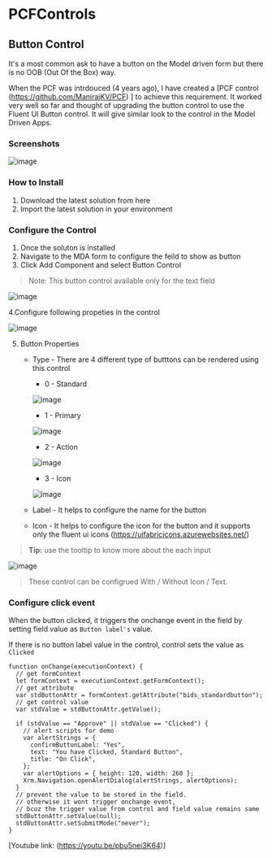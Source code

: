 # PCFControls
## Button Control
It's a most common ask to have a button on the Model driven form but there is no OOB (Out Of the Box) way. 

When the PCF was intrdouced (4 years ago), I have created a [PCF control (https://github.com/ManirajKV/PCF) ] to achieve this requirement. It worked very well so far and thought of upgrading the button control to use the Fluent UI Button control. It will give similar look to the control in the Model Driven Apps.

### Screenshots

![image](https://user-images.githubusercontent.com/125174051/219683712-dee87633-06bc-437b-8c9a-78bc3a75f6e7.png)

### How to Install
1. Download the latest solution from here
2. Import the latest solution in your environment

### Configure the Control
1. Once the soluton is installed
2. Navigate to the MDA form to configure the feild to show as button   
4. Click Add Component and select Button Control

>Note: This button control available only for the text field

 ![image](https://user-images.githubusercontent.com/125174051/219654458-a075180f-98d7-400f-bf7e-af98f6f44235.png)
 
 4.Configure following propeties in the control
 
 ![image](https://user-images.githubusercontent.com/125174051/219674041-5b949107-21d2-4198-bd64-61bc7887c96b.png)
   
 5. Button Properties
    - Type - There are 4 different type of butttons can be rendered using this control
      - 0 - Standard
      
      ![image](https://user-images.githubusercontent.com/125174051/219667477-c78b2d05-9f37-4b47-88af-c4b14ad5cc2a.png)

      - 1 - Primary
      
      ![image](https://user-images.githubusercontent.com/125174051/219668265-a23ae8d3-91ce-4888-b84e-28944c10bcae.png)
     
      - 2 - Action
      
      ![image](https://user-images.githubusercontent.com/125174051/219668496-ae85ea52-b5f2-4998-9a29-dbd59a9279d4.png)
      
      - 3 - Icon
       
       ![image](https://user-images.githubusercontent.com/125174051/219668862-34590407-7cf5-407d-b64a-76ef017553d4.png)


    - Label - It helps to configure the name for the button
    - Icon - It helps to configure the icon for the button and it supports only the fluent ui icons (https://uifabricicons.azurewebsites.net/)

>**Tip:** use the tooltip to know more about the each input

![image](https://user-images.githubusercontent.com/125174051/219658015-0963bd1e-969a-42c5-9783-3c36a4bceb2a.png)

> These control can be configrued With / Without Icon / Text.

### Configure click event
When the button clicked, it triggers the onchange event in the field by setting field value as `Button label's` value. 

If there is no button label value in the control, control sets the value as `Clicked`
```
function onChange(executionContext) {
  // get formContext
  let formContext = executionContext.getFormContext();
  // get attribute
  var stdButtonAttr = formContext.getAttribute("bids_standardbutton");
  // get control value
  var stdValue = stdButtonAttr.getValue();

  if (stdValue == "Approve" || stdValue == "Clicked") {
    // alert scripts for demo
    var alertStrings = {
      confirmButtonLabel: "Yes",
      text: "You have Clicked, Standard Button",
      title: "On Click",
    };
    var alertOptions = { height: 120, width: 260 };
    Xrm.Navigation.openAlertDialog(alertStrings, alertOptions);
  }
  // prevent the value to be stored in the field.
  // otherwise it wont trigger onchange event,
  // bcoz the trigger value from control and field value remains same
  stdButtonAttr.setValue(null);
  stdButtonAttr.setSubmitMode("never");
}
```

[Youtube link: (https://youtu.be/pbu5nei3K64)]
